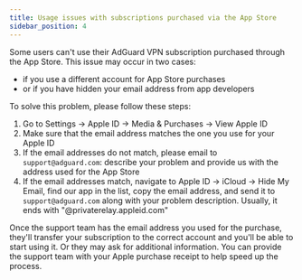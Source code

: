 ```yaml
---
title: Usage issues with subscriptions purchased via the App Store
sidebar_position: 4
---
```


Some users can't use their AdGuard VPN subscription purchased through the App Store. This issue may occur in two cases:

- if you use a different account for App Store purchases
- or if you have hidden your email address from app developers

To solve this problem, please follow these steps:

1. Go to Settings → Apple ID → Media & Purchases → View Apple ID
1. Make sure that the email address matches the one you use for your Apple ID
1. If the email addresses do not match, please email to `support@adguard.com`: describe your problem and provide us with the address used for the App Store
1. If the email addresses match, navigate to Apple ID → iCloud → Hide My Email, find our app in the list, copy the email address, and send it to `support@adguard.com` along with your problem description. Usually, it ends with "@privaterelay.appleid.com"

Once the support team has the email address you used for the purchase, they'll transfer your subscription to the correct account and you'll be able to start using it. Or they may ask for additional information. You can provide the support team with your Apple purchase receipt to help speed up the process.
